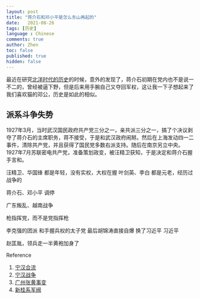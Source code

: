 ```yaml
---
layout: post
title: "蒋介石和邓小平是怎么东山再起的"
date:   2021-08-26
tags: [历史]
language : Chinese
comments: true
author: Zhen
toc: false
published: true
hidden: false
---
```

最近在研究[北洋时代的历史](/北洋时代的编年史和人物记)的时候，意外的发现了，蒋介石初期在党内也不是说一不二的，曾经被逼下野，但是后来用手腕自己又夺回军权，这让我一下子想起来了我们喜欢猫的邓公，历史是如此的相似。

## 派系斗争失势

1927年3月，当时武汉国民政府共产党三分之一，亲共派三分之一，搞了个决议剥夺了蒋介石的主席职务，蒋不接受，于是和武汉政府闹掰。然后在上海发动四一二事件，清除共产党，并且获得了国民党多数右派支持。随后在南京另立中央。1927年7月苏联密电共产党，准备策划政变，被汪精卫获知，于是决定和蒋介石握手言和。


汪精卫、华国锋
都是年轻，没有实权，大权在握
叶剑英、李白
都是元老，经历过战争的

蒋介石、邓小平 调停

广东叛乱、越南战争

枪指挥党，而不是党指挥枪

李克强的团派 和手握兵权的太子党 最后胡锦涛直接自爆 换了习近平
习近平

赵匡胤，领兵走一半黄袍加身了


Reference

 1. [宁汉合流](https://zh.wikipedia.org/wiki/%E5%AF%A7%E6%BC%A2%E5%90%88%E6%B5%81#cite_note-3)
 2. [宁汉战争](https://zh.wikipedia.org/wiki/%E5%AE%81%E6%B1%89%E6%88%98%E4%BA%89)
 3. [广州张黄事变](https://zh.wikipedia.org/wiki/%E5%B9%BF%E5%B7%9E%E5%BC%A0%E9%BB%84%E4%BA%8B%E5%8F%98)
 4. [新桂系军阀](https://zh.wikipedia.org/wiki/%E6%96%B0%E6%A1%82%E7%B3%BB#%E4%B8%BB%E8%A6%81%E4%BA%BA%E7%89%A9)

<!--stackedit_data:
eyJoaXN0b3J5IjpbMTM0MTAwNDI4NCwyNjYxMDI1OTUsMTM2ND
U1Njk4MSwyMDU5MjgxNjQ4LDc5MzQwODY1NywxMTM2Nzk5MjIz
LDc2NTQxNzUzMiwxMzEzNDc3OTAxLDUxNjg2NTM1NCwxNzcwMj
Y3NTg3LC0xODI0OTkxNzc5XX0=
-->